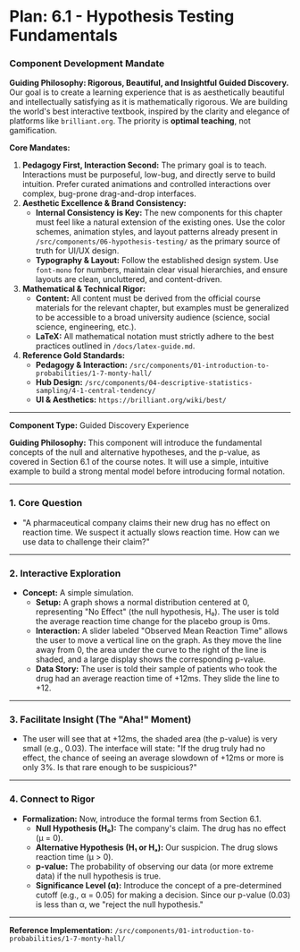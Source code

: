 # Plan: 6.1 - Hypothesis Testing Fundamentals

### **Component Development Mandate**

**Guiding Philosophy: Rigorous, Beautiful, and Insightful Guided Discovery.**
Our goal is to create a learning experience that is as aesthetically beautiful and intellectually satisfying as it is mathematically rigorous. We are building the world's best interactive textbook, inspired by the clarity and elegance of platforms like `brilliant.org`. The priority is **optimal teaching**, not gamification.

**Core Mandates:**
1.  **Pedagogy First, Interaction Second:** The primary goal is to teach. Interactions must be purposeful, low-bug, and directly serve to build intuition. Prefer curated animations and controlled interactions over complex, bug-prone drag-and-drop interfaces.
2.  **Aesthetic Excellence & Brand Consistency:**
    *   **Internal Consistency is Key:** The new components for this chapter must feel like a natural extension of the existing ones. Use the color schemes, animation styles, and layout patterns already present in `/src/components/06-hypothesis-testing/` as the primary source of truth for UI/UX design.
    *   **Typography & Layout:** Follow the established design system. Use `font-mono` for numbers, maintain clear visual hierarchies, and ensure layouts are clean, uncluttered, and content-driven.
3.  **Mathematical & Technical Rigor:**
    *   **Content:** All content must be derived from the official course materials for the relevant chapter, but examples must be generalized to be accessible to a broad university audience (science, social science, engineering, etc.).
    *   **LaTeX:** All mathematical notation must strictly adhere to the best practices outlined in `/docs/latex-guide.md`.
4.  **Reference Gold Standards:**
    *   **Pedagogy & Interaction:** `/src/components/01-introduction-to-probabilities/1-7-monty-hall/`
    *   **Hub Design:** `/src/components/04-descriptive-statistics-sampling/4-1-central-tendency/`
    *   **UI & Aesthetics:** `https://brilliant.org/wiki/best/`

---

**Component Type:** Guided Discovery Experience

**Guiding Philosophy:** This component will introduce the fundamental concepts of the null and alternative hypotheses, and the p-value, as covered in Section 6.1 of the course notes. It will use a simple, intuitive example to build a strong mental model before introducing formal notation.

---

### 1. Core Question

*   "A pharmaceutical company claims their new drug has no effect on reaction time. We suspect it actually slows reaction time. How can we use data to challenge their claim?"

---

### 2. Interactive Exploration

*   **Concept:** A simple simulation.
    *   **Setup:** A graph shows a normal distribution centered at 0, representing "No Effect" (the null hypothesis, H₀). The user is told the average reaction time change for the placebo group is 0ms.
    *   **Interaction:** A slider labeled "Observed Mean Reaction Time" allows the user to move a vertical line on the graph. As they move the line away from 0, the area under the curve to the right of the line is shaded, and a large display shows the corresponding p-value.
    *   **Data Story:** The user is told their sample of patients who took the drug had an average reaction time of +12ms. They slide the line to +12.

---

### 3. Facilitate Insight (The "Aha!" Moment)

*   The user will see that at +12ms, the shaded area (the p-value) is very small (e.g., 0.03). The interface will state: "If the drug truly had no effect, the chance of seeing an average slowdown of +12ms or more is only 3%. Is that rare enough to be suspicious?"

---

### 4. Connect to Rigor

*   **Formalization:** Now, introduce the formal terms from Section 6.1.
    *   **Null Hypothesis (H₀):** The company's claim. The drug has no effect (μ = 0).
    *   **Alternative Hypothesis (H₁ or Hₐ):** Our suspicion. The drug slows reaction time (μ > 0).
    *   **p-value:** The probability of observing our data (or more extreme data) if the null hypothesis is true.
    *   **Significance Level (α):** Introduce the concept of a pre-determined cutoff (e.g., α = 0.05) for making a decision. Since our p-value (0.03) is less than α, we "reject the null hypothesis."

---

**Reference Implementation:** `/src/components/01-introduction-to-probabilities/1-7-monty-hall/`
